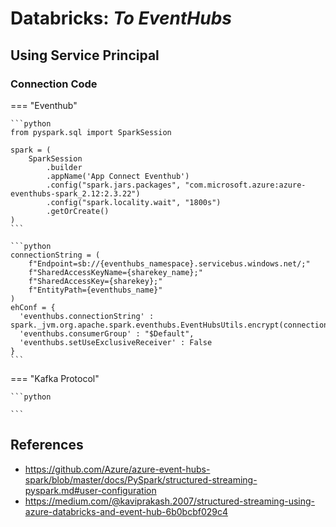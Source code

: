 # Databricks: _To EventHubs_

## Using Service Principal


### Connection Code

=== "Eventhub"

    ```python
    from pyspark.sql import SparkSession

    spark = (
        SparkSession
            .builder
            .appName('App Connect Eventhub')
            .config("spark.jars.packages", "com.microsoft.azure:azure-eventhubs-spark_2.12:2.3.22")
            .config("spark.locality.wait", "1800s")
            .getOrCreate()
    )
    ```

    ```python
    connectionString = (
        f"Endpoint=sb://{eventhubs_namespace}.servicebus.windows.net/;"
        f"SharedAccessKeyName={sharekey_name};"
        f"SharedAccessKey={sharekey};"
        f"EntityPath={eventhubs_name}"
    )
    ehConf = {
      'eventhubs.connectionString' : spark._jvm.org.apache.spark.eventhubs.EventHubsUtils.encrypt(connectionString),
      'eventhubs.consumerGroup' : "$Default",
      'eventhubs.setUseExclusiveReceiver' : False
    }
    ```

=== "Kafka Protocol"

    ```python

    ```

## References

* https://github.com/Azure/azure-event-hubs-spark/blob/master/docs/PySpark/structured-streaming-pyspark.md#user-configuration
* https://medium.com/@kaviprakash.2007/structured-streaming-using-azure-databricks-and-event-hub-6b0bcbf029c4

